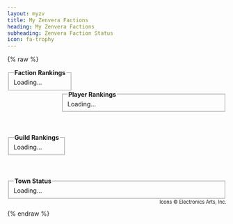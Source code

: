 ```yaml
---
layout: myzv
title: My Zenvera Factions
heading: My Zenvera Factions
subheading: Zenvera Faction Status
icon: fa-trophy
---
```

{% raw %}
<div style="float: left;">
<fieldset>
<legend><strong>Faction Rankings</strong></legend>
<div id="faction-rankings">Loading...</div>
</fieldset>
</div>
<div style="float: right; width: 380px;">
<fieldset>
<legend><strong>Player Rankings</strong></legend>
<div id="faction-player-rankings">Loading...</div>
</fieldset>
</div>
<div style="float: left; margin-top: 50px;">
<fieldset>
<legend><strong>Guild Rankings</strong></legend>
<div id="faction-guild-rankings">Loading...</div>
</fieldset>
</div>
<div style="clear: both; position: relative; top: 50px;">
<fieldset>
<legend><strong>Town Status</strong></legend>
<div id="town-status">Loading...</div>
</fieldset>
</div>
<p style="clear: both; text-align: right; margin-top: 50px; font-size: 80%;">Icons &copy; Electronics Arts, Inc.</p>
<script>$.get('//myzv.herokuapp.com/faction-rankings.php', function( data ) { $( '#faction-rankings' ).html( data ); });</script>
<script>$.get('//myzv.herokuapp.com/faction-player-rankings.php', function( data ) { $( '#faction-player-rankings' ).html( data ); });</script>
<script>$.get('//myzv.herokuapp.com/faction-guild-rankings.php', function( data ) { $( '#faction-guild-rankings' ).html( data ); });</script>
<script>$.get('//myzv.herokuapp.com/faction-town-status.php', function( data ) { $( '#town-status' ).html( data ); });</script>
{% endraw %}
